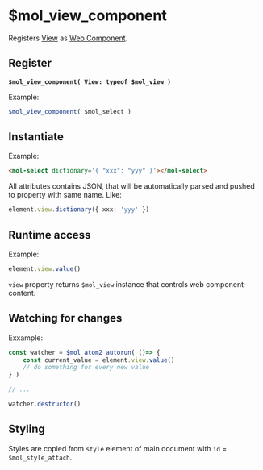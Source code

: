 # $mol_view_component

Registers [View](..) as [Web Component](https://developer.mozilla.org/en-US/docs/Web/Web_Components).

## Register

**`$mol_view_component( View: typeof $mol_view )`**

Example:

```typescript
$mol_view_component( $mol_select )
```

## Instantiate

Example:

```html
<mol-select dictionary='{ "xxx": "yyy" }'></mol-select>
```

All attributes contains JSON, that will be automatically parsed and pushed to property with same name. Like:

```typescript
element.view.dictionary({ xxx: 'yyy' })
```

## Runtime access

Example:

```typescript
element.view.value()
```

`view` property returns `$mol_view` instance that controls web component-content.

## Watching for changes

Exxample:

```typescript
const watcher = $mol_atom2_autorun( ()=> {
    const current_value = element.view.value()
    // do something for every new value
} )

// ...

watcher.destructor()
```

## Styling

Styles are copied from `style` element of main document with `id` = `$mol_style_attach`.
